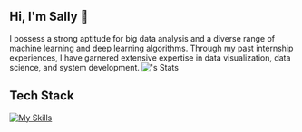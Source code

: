 ## Hi, I'm Sally 👋
I possess a strong aptitude for big data analysis and a diverse range of machine learning and deep learning algorithms. Through my past internship experiences, I have garnered extensive expertise in data visualization, data science, and system development.
![<Sally-twu>'s Stats](https://github-readme-stats.vercel.app/api?username=<Sally-twu>&theme=vue-dark&show_icons=true&hide_border=true&count_private=true)
## Tech Stack
[![My Skills](https://skillicons.dev/icons?i=py,r,sklearn,sqlite)](https://skillicons.dev)

<!--
**Sally-twu/Sally-twu** is a ✨ _special_ ✨ repository because its `README.md` (this file) appears on your GitHub profile.

Here are some ideas to get you started:

- 🔭 I’m currently working on ...
- 🌱 I’m currently learning ...
- 👯 I’m looking to collaborate on ...
- 🤔 I’m looking for help with ...
- 💬 Ask me about ...
- 📫 How to reach me: ...
- 😄 Pronouns: ...
- ⚡ Fun fact: ...
-->
